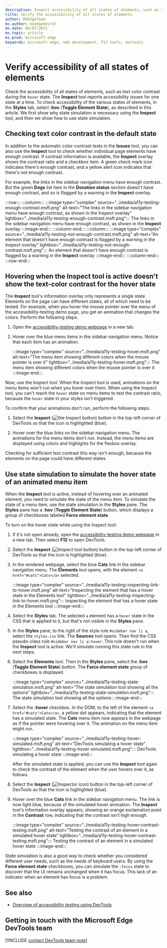```yaml
---
description: Inspect accessibility of all states of elements, such as text contrast during the hover state, in the Styles pane using Toggle Element State.
title: Verify the accessibility of all states of elements
author: MSEdgeTeam
ms.author: msedgedevrel
ms.date: 06/07/2021
ms.topic: article
ms.prod: microsoft-edge
keywords: microsoft edge, web development, f12 tools, devtools
---
```

# Verify accessibility of all states of elements

<!-- 5. STYLES: TOGGLE STATE -->

Check the accessibility of all states of elements, such as text color contrast during the `hover` state.  The **Inspect** tool reports accessibility issues for one state at a time.  To check accessibility of the various states of elements, in the **Styles** tab, select **\:hov** (**Toggle Element State**), as described in this article. We first show why state simulation is necessary using the **Inspect** tool, and then we show how to use state simulation.


## Checking text color contrast in the default state

<!-- Inspect tool: information overlay: Accessibility section: Contrast row -->

In addition to the automatic color-contrast tests in the **Issues** tool, you can also use the **Inspect** tool to check whether individual page elements have enough contrast.  If contrast information is available, the **Inspect** overlay shows the contrast ratio and a checkbox item.  A green check mark icon indicates there's enough contrast, and a yellow alert icon indicates that there's not enough contrast.

For example, the links in the sidebar navigation menu have enough contrast.  But the green **Dogs** list item in the **Donation status** section doesn't have enough contrast, and so is flagged by a warning in the **Inspect** overlay.

:::row:::
    :::column:::
        :::image type="complex" source="../media/a11y-testing-enough-contrast.msft.png" alt-text="The links in the sidebar navigation menu have enough contrast, as shown in the Inspect overlay" lightbox="../media/a11y-testing-enough-contrast.msft.png":::
            The links in the sidebar navigation menu have enough contrast, as shown in the **Inspect** overlay
        :::image-end:::
    :::column-end:::
    :::column:::
        :::image type="complex" source="../media/a11y-testing-not-enough-contrast.msft.png" alt-text="An element that doesn't have enough contrast is flagged by a warning in the Inspect overlay" lightbox="../media/a11y-testing-not-enough-contrast.msft.png":::
            An element that doesn't have enough contrast is flagged by a warning in the **Inspect** overlay
        :::image-end:::
    :::column-end:::
:::row-end:::


## Hovering when the Inspect tool is active doesn't show the text-color contrast for the hover state

The **Inspect** tool's information overlay only represents a single state.  Elements on the page can have different states, all of which need to be tested.  For example, when you hover the mouse pointer over the menu of the accessibility-testing demo page, you get an animation that changes the colors. Perform the following steps.

1.  Open the [accessibility-testing demo webpage][DevToolsA11yErrorsDemopage] in a new tab.

1.  Hover over the blue menu items in the sidebar navigation menu.  Notice that each item has an animation.

    :::image type="complex" source="../media/a11y-testing-hover.msft.png" alt-text="The menu item showing different colors when the mouse pointer is over it" lightbox="../media/a11y-testing-hover.msft.png":::
        The menu item showing different colors when the mouse pointer is over it
    :::image-end:::

Now, use the Inspect tool. When the Inspect tool is used, animations on the menu items won't run when you hover over them.  When using the Inspect tool, you can't reach the `hover` state on menu items to test the contrast ratio, because the `hover` state in your styles isn't triggered.

To confirm that your animations don't run, perform the following steps.

1.  Select the **Inspect** \(![the Inspect button](../media/inspect-icon.msft.png)\) button in the top-left corner of DevTools so that the icon is highlighted (blue).

1.  Hover over the blue links on the sidebar navigation menu.  The animations for the menu items don't run. Instead, the menu items are displayed using colors and highlights for the flexbox overlay.

Checking for sufficient text contrast this way isn't enough, because the elements on the page could have different states.


## Use state simulation to simulate the hover state of an animated menu item

<!-- Elements tool: Styles pane: Toggle Element State -->

When the **Inspect** tool is active, instead of hovering over an animated element, you need to simulate the state of the menu item.  To simulate the state of a menu item, use the state simulation in the **Styles** pane.  The **Styles** pane has a **\:hov** (**Toggle Element State**) button, which displays a group of checkboxes labeled **Force element state**.

To turn on the hover state while using the Inspect tool:

1.  If it's not open already, open the [accessibility-testing demo webpage][DevToolsA11yErrorsDemopage] in a new tab.  Then select **F12** to open DevTools.

1.  Select the **Inspect** \(![Inspect tool button](../media/inspect-icon.msft.png)\) button in the top-left corner of DevTools so that the icon is highlighted (blue).

1.  In the rendered webpage, select the blue **Cats** link in the sidebar navigation menu.  The **Elements** tool opens, with the element `<a href="#cats">Cats</a>` selected.

    :::image type="complex" source="../media/a11y-testing-inspecting-link-to-hover.msft.png" alt-text="Inspecting the element that has a hover state in the Elements tool" lightbox="../media/a11y-testing-inspecting-link-to-hover.msft.png":::
        Inspecting the element that has a hover state in the Elements tool
    :::image-end:::

1.  Select the **Styles** tab.  The selected `a` element has a `hover` state in the CSS that is applied to it, but that's not visible in the **Styles** pane.

1.  In the **Styles** pane, to the right of the style rule `#sidebar nav li a`, select the `styles.css` link.  The **Sources** tool opens.  Then find the CSS pseudo-class rule `#sidebar nav li a:hover`.  This rule doesn't run when the **Inspect** tool is active.  We'll simulate running this state rule in the next steps.

1.  Select the **Elements** tool.  Then in the **Styles** pane, select the **:hov** (**Toggle Element State**) button.  The **Force element state** group of checkboxes is displayed.

    :::image type="complex" source="../media/a11y-testing-state-simulation.msft.png" alt-text="The state simulation tool showing all the options" lightbox="../media/a11y-testing-state-simulation.msft.png":::
        The state simulation tool showing all the options
    :::image-end:::

1.  Select the **:hover** checkbox.  In the DOM, to the left of the element `<a href="#cats">Cats</a>`, a yellow dot appears, indicating that the element has a simulated state.  The **Cats** menu item now appears in the webpage as if the pointer were hovering over it.  The animation on the menu item might run.

    :::image type="complex" source="../media/a11y-testing-hover-simulated.msft.png" alt-text="DevTools simulating a hover state" lightbox="../media/a11y-testing-hover-simulated.msft.png":::
        DevTools simulating a hover state
    :::image-end:::

    After the simulated state is applied, you can use the **Inspect** tool again to check the contrast of the element when the user hovers over it, as follows.

1.  Select the **Inspect** \(![Inspector icon](../media/inspect-icon.msft.png)\) button in the top-left corner of DevTools so that the icon is highlighted (blue).

1.  Hover over the blue **Cats** link in the sidebar navigation menu.  The link is now light blue, because of the simulated hover animation.  The **Inspect** tool's information overlay appears, showing an orange exclamation point in the **Contrast** row, indicating that the contrast isn't high enough.

    :::image type="complex" source="../media/a11y-testing-hover-contrast-testing.msft.png" alt-text="Testing the contrast of an element in a simulated hover state" lightbox="../media/a11y-testing-hover-contrast-testing.msft.png":::
        Testing the contrast of an element in a simulated hover state
    :::image-end:::

State simulation is also a good way to check whether you considered different user needs, such as the needs of keyboard users.  By using the **Force element state** checkboxes, you can simulate the `:focus` state to discover that the UI remains unchanged when it has focus. This lack of an indicator when an element has focus is a problem.


## See also

*  [Overview of accessibility testing using DevTools](accessibility-testing-in-devtools.md)


## Getting in touch with the Microsoft Edge DevTools team

[!INCLUDE [contact DevTools team note](../includes/contact-devtools-team-note.md)]


<!-- links -->
[DevToolsA11yErrorsDemopage]: https://microsoftedge.github.io/DevToolsSamples/a11y-testing/page-with-errors.html "Accessibility-testing demo webpage | GitHub"
